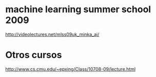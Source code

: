 # machine learning summer school 2009
http://videolectures.net/mlss09uk_minka_ai/

# Otros cursos
http://www.cs.cmu.edu/~epxing/Class/10708-09/lecture.html
